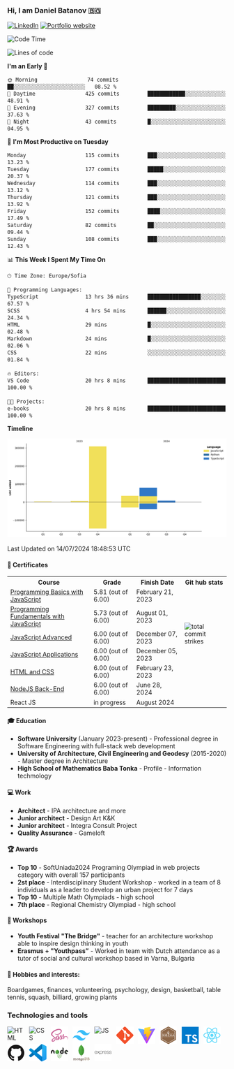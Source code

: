 ### Hi, I am Daniel Batanov 🇧🇬

<a href="https://www.linkedin.com/in/danielbatanov"><img src="https://img.shields.io/badge/linkedin-0A66C2?style=for-the-badge&logo=linkedin&logoColor=white" alt="LinkedIn" style="width: 80px; height: 20px;"></a> [![Portfolio website](https://img.shields.io/badge/Portfolio_website-link-blue)](https://danielbatanov.netlify.app) 
<!--START_SECTION:waka-->
![Code Time](http://img.shields.io/badge/Code%20Time-884%20hrs%2018%20mins-blue)

![Lines of code](https://img.shields.io/badge/From%20Hello%20World%20I%27ve%20Written-439.8%20thousand%20lines%20of%20code-blue)

**I'm an Early 🐤** 

```text
🌞 Morning                74 commits          ██░░░░░░░░░░░░░░░░░░░░░░░   08.52 % 
🌆 Daytime                425 commits         ████████████░░░░░░░░░░░░░   48.91 % 
🌃 Evening                327 commits         █████████░░░░░░░░░░░░░░░░   37.63 % 
🌙 Night                  43 commits          █░░░░░░░░░░░░░░░░░░░░░░░░   04.95 % 
```
📅 **I'm Most Productive on Tuesday** 

```text
Monday                   115 commits         ███░░░░░░░░░░░░░░░░░░░░░░   13.23 % 
Tuesday                  177 commits         █████░░░░░░░░░░░░░░░░░░░░   20.37 % 
Wednesday                114 commits         ███░░░░░░░░░░░░░░░░░░░░░░   13.12 % 
Thursday                 121 commits         ███░░░░░░░░░░░░░░░░░░░░░░   13.92 % 
Friday                   152 commits         ████░░░░░░░░░░░░░░░░░░░░░   17.49 % 
Saturday                 82 commits          ██░░░░░░░░░░░░░░░░░░░░░░░   09.44 % 
Sunday                   108 commits         ███░░░░░░░░░░░░░░░░░░░░░░   12.43 % 
```


📊 **This Week I Spent My Time On** 

```text
🕑︎ Time Zone: Europe/Sofia

💬 Programming Languages: 
TypeScript               13 hrs 36 mins      █████████████████░░░░░░░░   67.57 % 
SCSS                     4 hrs 54 mins       ██████░░░░░░░░░░░░░░░░░░░   24.34 % 
HTML                     29 mins             █░░░░░░░░░░░░░░░░░░░░░░░░   02.48 % 
Markdown                 24 mins             █░░░░░░░░░░░░░░░░░░░░░░░░   02.06 % 
CSS                      22 mins             ░░░░░░░░░░░░░░░░░░░░░░░░░   01.84 % 

🔥 Editors: 
VS Code                  20 hrs 8 mins       █████████████████████████   100.00 % 

🐱‍💻 Projects: 
e-books                  20 hrs 8 mins       █████████████████████████   100.00 % 
```

**Timeline**

![Lines of Code chart](https://raw.githubusercontent.com/batanoffs/batanoffs/main/assets/bar_graph.png)


 Last Updated on 14/07/2024 18:48:53 UTC
<!--END_SECTION:waka-->

#### :scroll: Certificates
<table>
  <tr>
    <th>Course</th>
    <th>Grade</th>
    <th>Finish Date</th>
    <th>Git hub stats</th>
  </tr>
  <tr>
    <td><a href="https://softuni.bg/Certificates/Details/159814/4fcfee60">Programming Basics with JavaScript</a></td>
    <td>5.81 (out of 6.00)</td>
    <td>February 21, 2023</td>
    <td rowspan="5"><img align="center" src="https://github-readme-streak-stats.herokuapp.com/?user=batanoffs&layout=compact&hide_border=true" alt="total commit strikes"/></td>
  </tr>
  <tr>
    <td><a href="https://softuni.bg/Certificates/Details/180198/31625e83">Programming Fundamentals with JavaScript</a></td>
    <td>5.73 (out of 6.00)</td>
    <td>August 01, 2023</td>
  </tr>
  <tr>
    <td><a href="https://softuni.bg/Certificates/Details/195467/d2fe5f99">JavaScript Advanced</a></td>
    <td>6.00 (out of 6.00)</td>
    <td>December 07, 2023</td>
  </tr>
  <tr>
    <td><a href="https://softuni.bg/Certificates/Details/195298/1f9f9bde">JavaScript Applications</a></td>
    <td>6.00 (out of 6.00)</td>
    <td>December 05, 2023</td>
  </tr>
  <tr>
    <td><a href="https://softuni.bg/certificates/details/205221/f430eb0f">HTML and CSS</a></td>
    <td>6.00 (out of 6.00)</td>
    <td>February 23, 2023</td>
  </tr>
  <tr>
    <td><a href="https://softuni.bg/certificates/details/218275/6b86be8a">NodeJS Back-End</a></td>
    <td>6.00 (out of 6.00)</td>
    <td>June 28, 2024</td>
  </tr>
  <tr>
    <td>React JS</td>
    <td>in progress</td>
    <td>August 2024</td>
  </tr>
</table>

#### 🎓 Education
- **Software University** (January 2023-present) - Professional degree in Software Engineering with full-stack web development
- **University of Architecture, Civil Engineering and Geodesy** (2015-2020) - Master degree in Architecture
- **High School of Mathematics Baba Tonka** - Profile - Information techmology

#### 💻 Work
- **Architect** - IPA architecture and more
- **Junior architect** - Design Art K&K
- **Junior architect** - Integra Consult Project
- **Quality Assurance** - Gameloft

#### 🏆 Awards
- **Top 10** - SoftUniada2024 Programing Olympiad in web projects category with overall 157 participants
- **2st place** - Interdisciplinary Student Workshop - worked in a team of 8 individuals as a leader to
develop an urban project for 7 days
- **Top 10** - Multiple Math Olympiads - high school
- **7th place** - Regional Chemistry Olympiad - high school

#### :busts_in_silhouette: Workshops
- **Youth Festival "The Bridge"** - teacher for an architecture workshop able to inspire design thinking in youth
- **Erasmus + "Youthpass”** - Worked in team with Dutch attendance as a tutor of social and cultural workshop based in Varna, Bulgaria

#### 🤹 Hobbies and interests: 
Boardgames, finances, volunteering, psychology, design, basketball, table tennis, squash, billiard, growing plants

### Technologies and tools
<img align="left" alt="HTML" width="40px" style="padding-right:10px;" src="https://cdn.jsdelivr.net/gh/devicons/devicon/icons/html5/html5-original.svg"/>
<img align="left" alt="CSS" width="40px" style="padding-right:10px;" src="https://cdn.jsdelivr.net/gh/devicons/devicon/icons/css3/css3-original.svg"/>
<img align="left" alt="SASS" width="40px" style="padding-right:10px;" src="https://github.com/devicons/devicon/blob/v2.16.0/icons/sass/sass-original.svg"/>
<img align="left" alt="Tailwind" width="40px" style="padding-right:10px;" src="https://github.com/devicons/devicon/blob/v2.16.0/icons/tailwindcss/tailwindcss-original.svg"/>
<img align="left" alt="JS" width="40px" style="padding-right:10px;" src="https://cdn.jsdelivr.net/gh/devicons/devicon/icons/javascript/javascript-original.svg"/>
<img align="left" alt="github" width="40px" style="padding-right:10px;" src="https://github.com/devicons/devicon/blob/master/icons/git/git-original.svg"/>
<img align="left" alt="vite" width="40px" style="padding-right:10px;" src="https://github.com/devicons/devicon/blob/master/icons/vitejs/vitejs-original.svg"/>
<img align="left" alt="mocha" width="40px" style="padding-right:10px;" src="https://github.com/devicons/devicon/blob/v2.14.0/icons/mocha/mocha-plain.svg"/>
<img align="left" alt="typescript" width="40px" style="padding-right:10px;" src="https://github.com/devicons/devicon/blob/v2.14.0/icons/typescript/typescript-plain.svg"/>
<img align="left" alt="react" width="40px" style="padding-right:10px;" src="https://github.com/devicons/devicon/blob/v2.14.0/icons/react/react-original.svg"/>
<img align="left" alt="github" width="40px" style="padding-right:10px;" src="https://github.com/devicons/devicon/blob/master/icons/github/github-original.svg"/>
<img align="left" alt="vscode" width="40px" style="padding-right:10px;" src="https://github.com/devicons/devicon/blob/v2.14.0/icons/vscode/vscode-original.svg"/>  
<img align="left" alt="nodejs" width="40px" style="padding-right:10px;" src="https://github.com/devicons/devicon/blob/v2.16.0/icons/nodejs/nodejs-original-wordmark.svg"/>  
<img align="left" alt="mongodb" width="40px" style="padding-right:10px;" src="https://github.com/devicons/devicon/blob/v2.16.0/icons/mongodb/mongodb-original-wordmark.svg"/>
<img align="left" alt="express" width="40px" style="padding-right:10px;" src="https://github.com/devicons/devicon/blob/v2.16.0/icons/express/express-original-wordmark.svg"/>

 <!-- <a href="#"><img align="center" src="https://github-profile-trophy.vercel.app/?username=batanoffs&column=-1&margin-w=8&margin-h=2" alt="GitHub Trophies" /></a> -->




